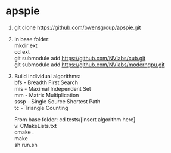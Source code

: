 apspie
======

1. git clone https://github.com/owensgroup/apspie.git
2. In base folder:  
     mkdir ext  
     cd ext  
     git submodule add https://github.com/NVlabs/cub.git  
     git submodule add https://github.com/NVlabs/moderngpu.git
3. Build individual algorithms:  
   bfs - Breadth First Search  
   mis - Maximal Independent Set  
   mm - Matrix Multiplication  
   sssp - Single Source Shortest Path  
   tc - Triangle Counting  

   From base folder:
   cd tests/[insert algorithm here]  
   vi CMakeLists.txt  
   cmake .  
   make  
   sh run.sh  
